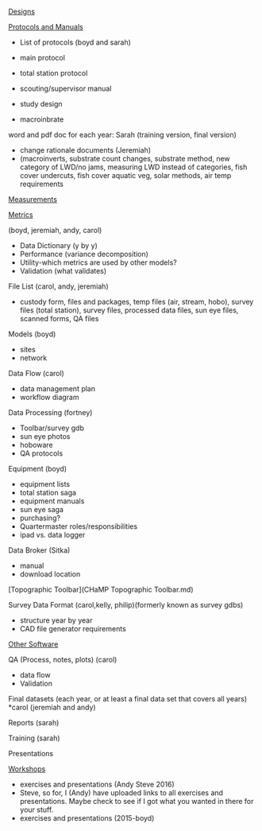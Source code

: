 

[Designs](Designs.md)

[Protocols and Manuals](ProtocolMainPage.md)

- List of protocols (boyd and sarah)  

- main protocol  
- total station protocol  
- scouting/supervisor manual  
- study design  
- macroinbrate  

word and pdf doc for each year: Sarah (training version, final version)

- change rationale documents (Jeremiah)
- (macroinverts, substrate count changes, substrate method, new category of LWD/no jams, measuring LWD instead of categories, fish cover undercuts, fish cover aquatic veg, solar methods, air temp requirements 

[Measurements](MeasurementsMainPage.md)

[Metrics](MetricsMainPage.md) 

(boyd, jeremiah, andy, carol)

- Data Dictionary (y by y)
- Performance (variance decomposition)
- Utility-which metrics are used by other models? 
- Validation (what validates)

File List (carol, andy, jeremiah)

- custody form, files and packages, temp files (air, stream, hobo), survey files (total station), survey files, processed data files, sun eye files, scanned forms, QA files

Models (boyd)

- sites
- network

Data Flow (carol)

- data management plan
- workflow diagram

Data Processing (fortney)

- Toolbar/survey gdb
- sun eye photos
- hoboware
- QA protocols

Equipment (boyd)

- equipment lists 
- total station saga
- equipment manuals
- sun eye saga
- purchasing?
- Quartermaster roles/responsibilities
- ipad vs. data logger

Data Broker (Sitka)

- manual
- download location

[Topographic Toolbar](CHaMP Topographic Toolbar.md)


Survey Data Format (carol,kelly, philip)(formerly known as survey gdbs)

- structure year by year
- CAD file generator requirements

[Other Software](OtherSoftware.md)

QA (Process, notes, plots) (carol)

- data flow
- Validation

Final datasets (each year, or at least a final data set that covers all years)
*carol (jeremiah and andy)

Reports (sarah)

Training (sarah)

Presentations

[Workshops](WorkshopsMainPage.md)

- exercises and presentations (Andy Steve 2016) 
- Steve, so for, I (Andy) have uploaded links to all exercises and presentations. Maybe check to see if I got what you wanted in there for your stuff.
- exercises and presentations (2015-boyd)
